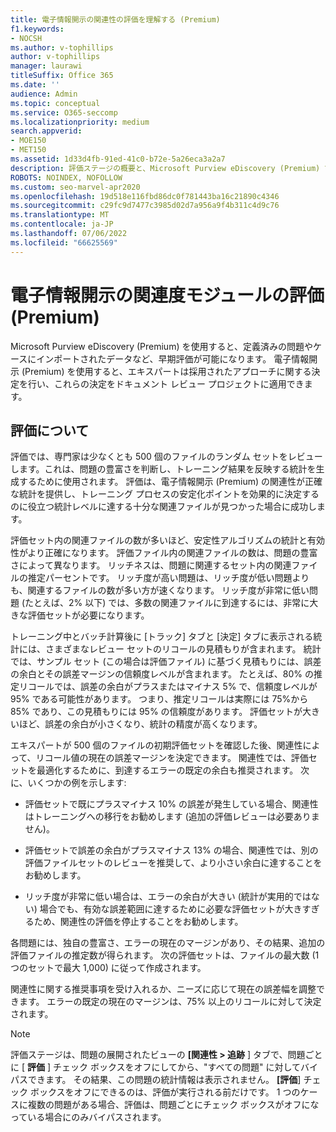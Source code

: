 ```yaml
---
title: 電子情報開示の関連性の評価を理解する (Premium)
f1.keywords:
- NOCSH
ms.author: v-tophillips
author: v-tophillips
manager: laurawi
titleSuffix: Office 365
ms.date: ''
audience: Admin
ms.topic: conceptual
ms.service: O365-seccomp
ms.localizationpriority: medium
search.appverid:
- MOE150
- MET150
ms.assetid: 1d33d4fb-91ed-41c0-b72e-5a26eca3a2a7
description: 評価ステージの概要と、Microsoft Purview eDiscovery (Premium) での関連性トレーニング中の問題の豊富さを決定する役割について説明します。
ROBOTS: NOINDEX, NOFOLLOW
ms.custom: seo-marvel-apr2020
ms.openlocfilehash: 19d518e116fbd86dc0f781443ba16c21890c4346
ms.sourcegitcommit: c29fc9d7477c3985d02d7a956a9f4b311c4d9c76
ms.translationtype: MT
ms.contentlocale: ja-JP
ms.lasthandoff: 07/06/2022
ms.locfileid: "66625569"
---
```

# <a name="assessment-in-the-relevance-module-in-ediscovery-premium"></a>電子情報開示の関連度モジュールの評価 (Premium)
  
Microsoft Purview eDiscovery (Premium) を使用すると、定義済みの問題やケースにインポートされたデータなど、早期評価が可能になります。 電子情報開示 (Premium) を使用すると、エキスパートは採用されたアプローチに関する決定を行い、これらの決定をドキュメント レビュー プロジェクトに適用できます。
  
## <a name="understanding-assessment"></a>評価について

評価では、専門家は少なくとも 500 個のファイルのランダム セットをレビューします。これは、問題の豊富さを判断し、トレーニング結果を反映する統計を生成するために使用されます。 評価は、電子情報開示 (Premium) の関連性が正確な統計を提供し、トレーニング プロセスの安定化ポイントを効果的に決定するのに役立つ統計レベルに達する十分な関連ファイルが見つかった場合に成功します。 
  
評価セット内の関連ファイルの数が多いほど、安定性アルゴリズムの統計と有効性がより正確になります。 評価ファイル内の関連ファイルの数は、問題の豊富さによって異なります。 リッチネスは、問題に関連するセット内の関連ファイルの推定パーセントです。 リッチ度が高い問題は、リッチ度が低い問題よりも、関連するファイルの数が多い方が速くなります。 リッチ度が非常に低い問題 (たとえば、2% 以下) では、多数の関連ファイルに到達するには、非常に大きな評価セットが必要になります。
  
トレーニング中とバッチ計算後に [トラック] タブと [決定] タブに表示される統計には、さまざまなレビュー セットのリコールの見積もりが含まれます。 統計では、サンプル セット (この場合は評価ファイル) に基づく見積もりには、誤差の余白とその誤差マージンの信頼度レベルが含まれます。 たとえば、80% の推定リコールでは、誤差の余白がプラスまたはマイナス 5% で、信頼度レベルが 95% である可能性があります。 つまり、推定リコールは実際には 75%から 85% であり、この見積もりには 95% の信頼度があります。 評価セットが大きいほど、誤差の余白が小さくなり、統計の精度が高くなります。 
  
エキスパートが 500 個のファイルの初期評価セットを確認した後、関連性によって、リコール値の現在の誤差マージンを決定できます。 関連性では、評価セットを最適化するために、到達するエラーの既定の余白も推奨されます。 次に、いくつかの例を示します:
  
- 評価セットで既にプラスマイナス 10% の誤差が発生している場合、関連性はトレーニングへの移行をお勧めします (追加の評価レビューは必要ありません)。 

- 評価セットで誤差の余白がプラスマイナス 13% の場合、関連性では、別の評価ファイルセットのレビューを推奨して、より小さい余白に達することをお勧めします。 

- リッチ度が非常に低い場合は、エラーの余白が大きい (統計が実用的ではない) 場合でも、有効な誤差範囲に達するために必要な評価セットが大きすぎるため、関連性の評価を停止することをお勧めします。

各問題には、独自の豊富さ、エラーの現在のマージンがあり、その結果、追加の評価ファイルの推定数が得られます。 次の評価セットは、ファイルの最大数 (1 つのセットで最大 1,000) に従って作成されます。
  
関連性に関する推奨事項を受け入れるか、ニーズに応じて現在の誤差幅を調整できます。 エラーの既定の現在のマージンは、75% 以上のリコールに対して決定されます。
  
> [!NOTE]
> 評価ステージは、問題の展開されたビューの **[関連性 \> 追跡** ] タブで、問題ごとに [ **評価** ] チェック ボックスをオフにしてから、"すべての問題" に対してバイパスできます。 その結果、この問題の統計情報は表示されません。 **[評価**] チェック ボックスをオフにできるのは、評価が実行される前だけです。 1 つのケースに複数の問題がある場合、評価は、問題ごとにチェック ボックスがオフになっている場合にのみバイパスされます。
